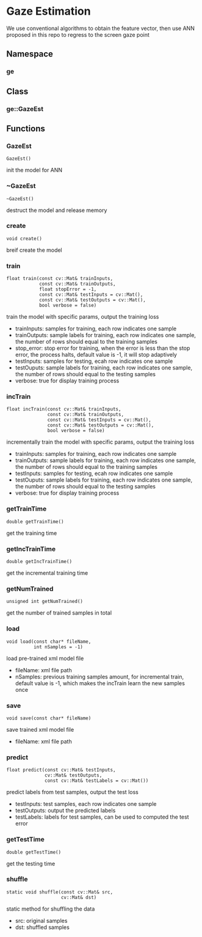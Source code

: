# Gaze Estimation
We use conventional algorithms to obtain the feature vector, then use ANN proposed in this repo to regress to the screen gaze point
## Namespace
### ge
## Class
### ge::GazeEst
## Functions
### GazeEst
```
GazeEst()
```
init the model for ANN
### ~GazeEst
```
~GazeEst()
```
destruct the model and release memory
### create
```
void create()
```
breif create the model
### train
```
float train(const cv::Mat& trainInputs, 
            const cv::Mat& trainOutputs, 
            float stopError = -1, 
            const cv::Mat& testInputs = cv::Mat(), 
            const cv::Mat& testOutputs = cv::Mat(), 
            bool verbose = false)
```
train the model with specific params, output the training loss
* trainInputs: samples for training, each row indicates one sample
* trainOutputs: sample labels for training, each row indicates one sample, the number of rows should equal to the training samples
* stop_error: stop error for training, when the error is less than the stop error, the process halts, default value is -1, it will stop adaptively
* testInputs: samples for testing, ecah row indicates one sample
* testOuputs: sample labels for training, each row indicates one sample, the number of rows should equal to the testing samples
* verbose: true for display training process
### incTrain
```
float incTrain(const cv::Mat& trainInputs, 
               const cv::Mat& trainOutputs, 
               const cv::Mat& testInputs = cv::Mat(), 
               const cv::Mat& testOutputs = cv::Mat(), 
               bool verbose = false)
```
incrementally train the model with specific params, output the training loss
* trainInputs: samples for training, each row indicates one sample
* trainOutputs: sample labels for training, each row indicates one sample, the number of rows should equal to the training samples
* testInputs: samples for testing, ecah row indicates one sample
* testOuputs: sample labels for training, each row indicates one sample, the number of rows should equal to the testing samples
* verbose: true for display training process
### getTrainTime
```
double getTrainTime()
```
get the training time
### getIncTrainTime
```
double getIncTrainTime()
```
get the incremental training time
### getNumTrained
```
unsigned int getNumTrained()
```
get the number of trained samples in total
### load
```
void load(const char* fileName, 
          int nSamples = -1)
```
load pre-trained xml model file
* fileName: xml file path
* nSamples: previous training samples amount, for incremental train, default value is -1, which makes the incTrain learn the new samples once
### save
```
void save(const char* fileName)
```
save trained xml model file
* fileName: xml file path
### predict
```
float predict(const cv::Mat& testInputs, 
              cv::Mat& testOutputs, 
              const cv::Mat& testLabels = cv::Mat())
```
predict labels from test samples, output the test loss
* testInputs: test samples, each row indicates one sample
* testOutputs: output the predicted labels
* testLabels: labels for test samples, can be used to computed the test error
### getTestTime
```
double getTestTime()
```
get the testing time
### shuffle
```
static void shuffle(const cv::Mat& src, 
                    cv::Mat& dst)	
```
static method for shuffling the data
* src: original samples
* dst: shuffled samples
